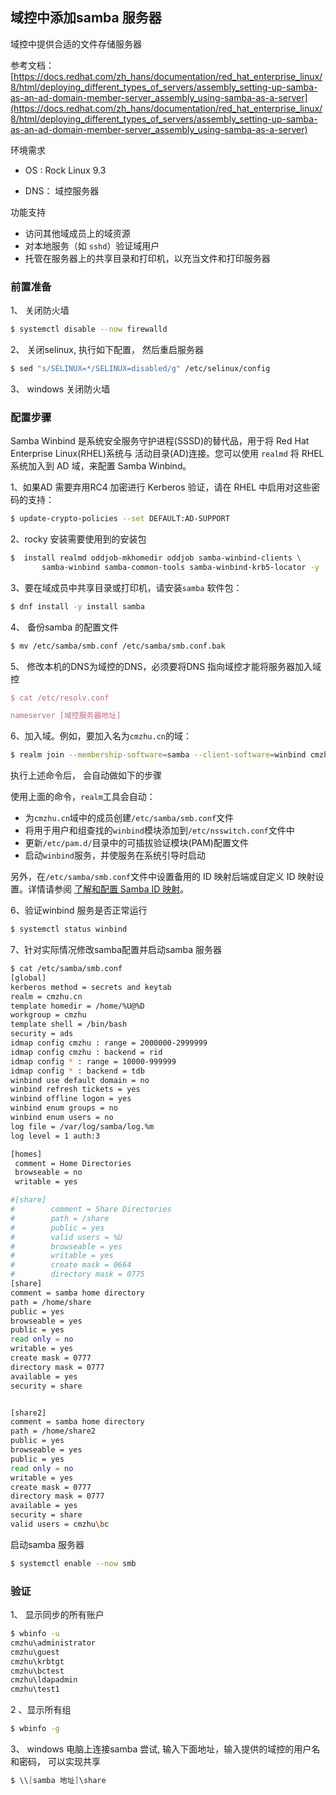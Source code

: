 ## 域控中添加samba 服务器

域控中提供合适的文件存储服务器

参考文档：[https://docs.redhat.com/zh_hans/documentation/red_hat_enterprise_linux/8/html/deploying_different_types_of_servers/assembly_setting-up-samba-as-an-ad-domain-member-server_assembly_using-samba-as-a-server](https://docs.redhat.com/zh_hans/documentation/red_hat_enterprise_linux/8/html/deploying_different_types_of_servers/assembly_setting-up-samba-as-an-ad-domain-member-server_assembly_using-samba-as-a-server)

环境需求

- OS : Rock Linux 9.3

- DNS： 域控服务器

功能支持

- 访问其他域成员上的域资源
- 对本地服务（如 `sshd`）验证域用户
- 托管在服务器上的共享目录和打印机，以充当文件和打印服务器



### 前置准备

1、 关闭防火墙

```bash
$ systemctl disable --now firewalld
```

2、 关闭selinux, 执行如下配置， 然后重启服务器

```bash
$ sed "s/SELINUX=*/SELINUX=disabled/g" /etc/selinux/config
```

3、 windows 关闭防火墙

### 配置步骤

Samba Winbind 是系统安全服务守护进程(SSSD)的替代品，用于将 Red Hat Enterprise Linux(RHEL)系统与 活动目录(AD)连接。您可以使用 `realmd` 将 RHEL 系统加入到 AD 域，来配置 Samba Winbind。

1、如果AD 需要弃用RC4 加密进行 Kerberos 验证，请在 RHEL 中启用对这些密码的支持：

```bash
$ update-crypto-policies --set DEFAULT:AD-SUPPORT
```

2、rocky 安装需要使用到的安装包

```bash
$  install realmd oddjob-mkhomedir oddjob samba-winbind-clients \
       samba-winbind samba-common-tools samba-winbind-krb5-locator -y 
```

3、要在域成员中共享目录或打印机，请安装`samba` 软件包：

```bash
$ dnf install -y install samba
```

4、 备份samba 的配置文件

```bash
$ mv /etc/samba/smb.conf /etc/samba/smb.conf.bak
```

5、 修改本机的DNS为域控的DNS，必须要将DNS 指向域控才能将服务器加入域控

```tex
$ cat /etc/resolv.conf

nameserver [域控服务器地址]
```

6、加入域。例如，要加入名为`cmzhu.cn`的域：

```bash
$ realm join --membership-software=samba --client-software=winbind cmzhu.cn
```

执行上述命令后， 会自动做如下的步骤

使用上面的命令，`realm`工具会自动：

- 为`cmzhu.cn`域中的成员创建`/etc/samba/smb.conf`文件
- 将用于用户和组查找的`winbind`模块添加到`/etc/nsswitch.conf`文件中
- 更新`/etc/pam.d/`目录中的可插拔验证模块(PAM)配置文件
- 启动`winbind`服务，并使服务在系统引导时启动

另外，在`/etc/samba/smb.conf`文件中设置备用的 ID 映射后端或自定义 ID 映射设置。详情请参阅 [了解和配置 Samba ID 映射](https://docs.redhat.com/zh_hans/documentation/red_hat_enterprise_linux/8/html/deploying_different_types_of_servers/assembly_understanding-and-configuring-samba-id-mapping_assembly_using-samba-as-a-server)。

6、验证winbind 服务是否正常运行

```bash
$ systemctl status winbind
```

7、针对实际情况修改samba配置并启动samba 服务器

```bash
$ cat /etc/samba/smb.conf
[global]
kerberos method = secrets and keytab
realm = cmzhu.cn
template homedir = /home/%U@%D
workgroup = cmzhu
template shell = /bin/bash
security = ads
idmap config cmzhu : range = 2000000-2999999
idmap config cmzhu : backend = rid
idmap config * : range = 10000-999999
idmap config * : backend = tdb
winbind use default domain = no
winbind refresh tickets = yes
winbind offline logon = yes
winbind enum groups = no
winbind enum users = no
log file = /var/log/samba/log.%m
log level = 1 auth:3

[homes]
 comment = Home Directories
 browseable = no
 writable = yes

#[share]
#        comment = Share Directories
#        path = /share
#        public = yes
#        valid users = %U
#        browseable = yes
#        writable = yes
#        create mask = 0664
#        directory mask = 0775
[share]
comment = samba home directory
path = /home/share
public = yes
browseable = yes
public = yes
read only = no
writable = yes
create mask = 0777
directory mask = 0777
available = yes
security = share


[share2]
comment = samba home directory
path = /home/share2
public = yes
browseable = yes
public = yes
read only = no
writable = yes
create mask = 0777
directory mask = 0777
available = yes
security = share
valid users = cmzhu\bc

```

启动samba 服务器

```bash
$ systemctl enable --now smb 
```

### 验证

1、 显示同步的所有账户

```bash
$ wbinfo -u
cmzhu\administrator
cmzhu\guest
cmzhu\krbtgt
cmzhu\bctest
cmzhu\ldapadmin
cmzhu\test1
```

2 、显示所有组

```bash
$ wbinfo -g
```

3、 windows 电脑上连接samba 尝试, 输入下面地址，输入提供的域控的用户名和密码， 可以实现共享

```powershell
$ \\[samba 地址]\share
```

